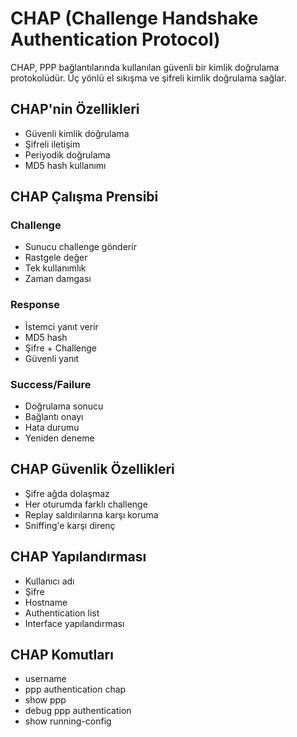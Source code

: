 # CHAP (Challenge Handshake Authentication Protocol)

CHAP, PPP bağlantılarında kullanılan güvenli bir kimlik doğrulama protokolüdür. Üç yönlü el sıkışma ve şifreli kimlik doğrulama sağlar.

## CHAP'nin Özellikleri
- Güvenli kimlik doğrulama
- Şifreli iletişim
- Periyodik doğrulama
- MD5 hash kullanımı

## CHAP Çalışma Prensibi
### Challenge
- Sunucu challenge gönderir
- Rastgele değer
- Tek kullanımlık
- Zaman damgası

### Response
- İstemci yanıt verir
- MD5 hash
- Şifre + Challenge
- Güvenli yanıt

### Success/Failure
- Doğrulama sonucu
- Bağlantı onayı
- Hata durumu
- Yeniden deneme

## CHAP Güvenlik Özellikleri
- Şifre ağda dolaşmaz
- Her oturumda farklı challenge
- Replay saldırılarına karşı koruma
- Sniffing'e karşı direnç

## CHAP Yapılandırması
- Kullanıcı adı
- Şifre
- Hostname
- Authentication list
- Interface yapılandırması

## CHAP Komutları
- username
- ppp authentication chap
- show ppp
- debug ppp authentication
- show running-config 